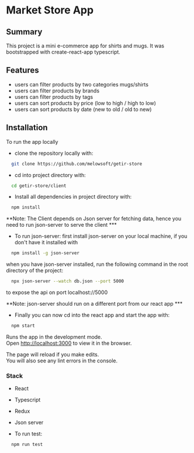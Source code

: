 # Market Store App 

## Summary

This project is a mini e-commerce app for shirts and mugs. 
It was bootstrapped with create-react-app typescript.

## Features

* users can filter products by two categories mugs/shirts 
* users can filter products by brands 
* users can filter products by tags 
* users can sort products by price (low to high / high to low)
* users can sort products by date (new to old / old to new)


## Installation
To run the app locally

- clone the repository locally with: 

```bash
  git clone https://github.com/melowsoft/getir-store
```
- cd into project directory with: 

```bash
  cd getir-store/client
```

- Install all dependencies in project directory with:

```bash
  npm install
```
**Note: The Client depends on Json server for fetching data, hence you need to run json-server to serve the client ***

- To run json-server:
first install json-server on your local machine, if you don't have it installed with

```bash
  npm install -g json-server
```
when you have json-server installed, run the following command in the root directory of the project:

```bash
  npx json-server --watch db.json --port 5000
```
to expose the api on port localhost://5000

**Note: json-server should run on a different port from our react app ***

- Finally you can now cd into the react app and start the app with:

```bash
  npm start
```

Runs the app in the development mode.\
Open [http://localhost:3000](http://localhost:3000) to view it in the browser.

The page will reload if you make edits.\
You will also see any lint errors in the console.


### Stack
- React
- Typescript
- Redux
- Json server


- To run test:

```bash
  npm run test
```

